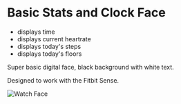 # Basic Stats and Clock Face

- displays time
- displays current heartrate
- displays today's steps 
- displays today's floors



Super basic digital face, black background with white text. 

Designed to work with the Fitbit Sense.


![Watch Face](https://github.com/thehandsomezebra/WatchFaceBasic/raw/main/extras/BasicWatchFace-screenshot.png)
